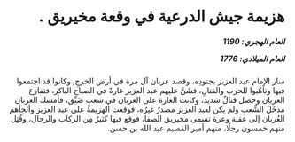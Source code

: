 <h1 dir="rtl">هزيمة جيش الدرعية في وقعة مخيريق  .</h1>

<h5 dir="rtl">العام الهجري:  1190

العام الميلادي: 1776

</h5>

<p dir="rtl">سار الإمام عبد العزيز بجنودِه، وقصد عربان آل مرة في أرض الخرجِ, وكانوا قد اجتمعوا فيها وتأهَّبوا للحرب والقتالِ، فشَنَّ عليهم عبد العزيز غارةً في الصباح الباكر، فتفازع العربان وحصل قتالٌ شديد، وكانت الغارة على العربان في شعبٍ ضَيِّق، فأمسك العربان مدخَلَ الشِّعبِ ولم يكن لعبد العزيز مصدرٌ غيرُه، فوقعت الهزيمةُ على عبد العزيز وألجأهم العُربان إلى عقبة وعرة تسمى مخيريق الصفا، فوقع فيها كثيرٌ مِن الركاب والرجال، وقُتِل منهم خمسون رجلًا، منهم أمير القصيم عبد الله بن حسن.</p></br>
